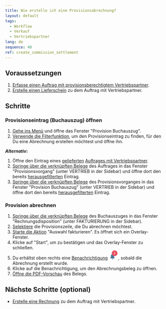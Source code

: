 ```yaml
---
title: Wie erstelle ich eine Provisionsabrechnung?
layout: default
tags:
  - Workflow
  - Verkauf
  - Vertriebspartner
lang: de
sequence: 40
ref: create_commission_settlement
---
```


## Voraussetzungen
1. [Erfasse einen Auftrag mit provisionsberechtigtem Vertriebspartner](Auftrag_erfassen_Vertriebspartner).
1. [Erstelle einen Lieferschein](Zu_Auftrag_Lieferschein_erstellen) zu dem Auftrag mit Vertriebspartner.

## Schritte

### Provisionseintrag (Buchauszug) öffnen
1. [Gehe ins Menü](Menu) und öffne das Fenster "Provision Buchauszug".
1. [Verwende die Filterfunktion](Filterfunktion), um den Provisionseintrag zu finden, für den Du eine Abrechnung erstellen möchtest und öffne ihn.

***Alternativ:***

1. Öffne den Eintrag eines [gelieferten](Zu_Auftrag_Lieferschein_erstellen) [Auftrages mit Vertriebspartner](Auftrag_erfassen_Vertriebspartner).
1. [Springe über die verknüpften Belege](SpringezuBelegen) des Auftrages in das Fenster "Provisionsvorgang" (unter VERTRIEB in der Sidebar) und öffne dort den bereits [herausgefilterten](Filterfunktion) Eintrag.
1. [Springe über die verknüpften Belege](SpringezuBelegen) des Provisionsvorganges in das Fenster "Provision Buchauszug" (unter VERTRIEB in der Sidebar) und öffne dort den bereits [herausgefilterten](Filterfunktion) Eintrag.

### Provision abrechnen
1. [Springe über die verknüpften Belege](SpringezuBelegen) des Buchauszuges in das Fenster "Rechnungsdisposition" (unter FAKTURIERUNG in der Sidebar).
1. [Selektiere](AuswahlBelege) die Provisionszeile, die Du abrechnen möchtest.
1. [Starte die Aktion](AktionStarten#aktionsmenue) "Auswahl fakturieren". Es öffnet sich ein Overlay-Fenster.
1. Klicke auf "Start", um zu bestätigen und das Overlay-Fenster zu schließen.
1. Du erhältst oben rechts eine [Benachrichtigung](Benachrichtigungsarten) ![](assets/NotificationBell_WebUI.png), sobald die Abrechnung erstellt wurde.
1. Klicke auf die Benachrichtigung, um den Abrechnungsbeleg zu öffnen.
1. [Öffne die PDF-Vorschau](PDFVorschau) des Belegs.

## Nächste Schritte (optional)
- [Erstelle eine Rechnung](Zu_Auftrag_Rechnung_erstellen) zu dem Auftrag mit Vertriebspartner.

